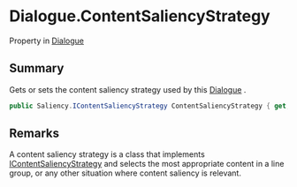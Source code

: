 # Dialogue.ContentSaliencyStrategy

Property in [Dialogue](/docs/api/csharp/yarn.dialogue.md)

## Summary


Gets or sets the content saliency strategy used by this  <a href="yarn.dialogue.md">Dialogue</a> .


```csharp
public Saliency.IContentSaliencyStrategy ContentSaliencyStrategy { get; set; }
```

## Remarks


A content saliency strategy is a class that implements  <a href="yarn.saliency.icontentsaliencystrategy.md">IContentSaliencyStrategy</a>  and selects the most
appropriate content in a line group, or any other situation where
content saliency is relevant.


